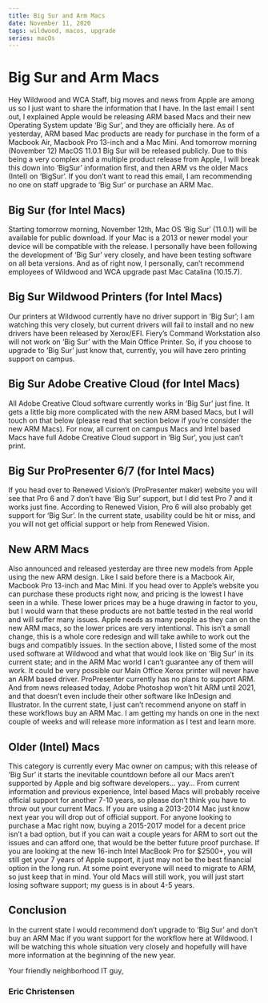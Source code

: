 ```yaml
---
title: Big Sur and Arm Macs
date: November 11, 2020
tags: wildwood, macos, upgrade
series: macOs
---
```


# Big Sur and Arm Macs

Hey Wildwood and WCA Staff, big moves and news from Apple are among us so I just want to share the information that I have. In the last email I sent out, I explained Apple would be releasing ARM based Macs and their new Operating System update ‘Big Sur’, and they are officially here. As of yesterday, ARM based Mac products are ready for purchase in the form of a Macbook Air, Macbook Pro 13-inch and a Mac Mini. And tomorrow morning (November 12) MacOS 11.0.1 Big Sur will be released publicly. Due to this being a very complex and a multiple product release from Apple, I will break this down into ‘BigSur’ information first, and then ARM vs the older Macs (Intel) on ‘BigSur’. If you don’t want to read this email, I am recommending no one on staff upgrade to ‘Big Sur’ or purchase an ARM Mac.

## Big Sur (for Intel Macs)

Starting tomorrow morning, November 12th, Mac OS ‘Big Sur’ (11.0.1) will be available for public download. If your Mac is a 2013 or newer model your device will be compatible with the release. I personally have been following the development of ‘Big Sur’ very closely, and have been testing software on all beta versions. And as of right now, I personally, can’t recommend employees of Wildwood and WCA upgrade past Mac Catalina (10.15.7).

## Big Sur Wildwood Printers (for Intel Macs)

Our printers at Wildwood currently have no driver support in ‘Big Sur’; I am watching this very closely, but current drivers will fail to install and no new drivers have been released by Xerox/EFI. Fiery’s Command Workstation also will not work on ‘Big Sur’ with the Main Office Printer. So, if you choose to upgrade to ‘Big Sur’ just know that, currently, you will have zero printing support on campus.

## Big Sur Adobe Creative Cloud (for Intel Macs)

All Adobe Creative Cloud software currently works in ‘Big Sur’ just fine. It gets a little big more complicated with the new ARM based Macs, but I will touch on that below (please read that section below if you’re consider the new ARM Macs). For now, all current on campus Macs and Intel based Macs have full Adobe Creative Cloud support in ‘Big Sur’, you just can’t print.

## Big Sur ProPresenter 6/7 (for Intel Macs)

If you head over to Renewed Vision’s (ProPresenter maker) website you will see that Pro 6 and 7 don’t have ‘Big Sur’ support, but I did test Pro 7 and it works just fine. According to Renewed Vision, Pro 6 will also probably get support for ‘Big Sur’. In the current state, usability could be hit or miss, and you will not get official support or help from Renewed Vision.

## New ARM Macs

Also announced and released yesterday are three new models from Apple using the new ARM design. Like I said before there is a Macbook Air, Macbook Pro 13-inch and Mac Mini. If you head over to Apple’s website you can purchase these products right now, and pricing is the lowest I have seen in a while. These lower prices may be a huge drawing in factor to you, but I would warn that these products are not battle tested in the real world and will suffer many issues. Apple needs as many people as they can on the new ARM macs, so the lower prices are very intentional. This isn’t a small change, this is a whole core redesign and will take awhile to work out the bugs and compatibly issues. In the section above, I listed some of the most used software at Wildwood and what that would look like on ‘Big Sur’ in its current state; and in the ARM Mac world I can’t guarantee any of them will work. It could be very possible our Main Office Xerox printer will never have an ARM based driver. ProPresenter currently has no plans to support ARM. And from news released today, Adobe Photoshop won’t hit ARM until 2021, and that doesn’t even include their other software like InDesign and Illustrator. In the current state, I just can’t recommend anyone on staff in these workflows buy an ARM Mac. I am getting my hands on one in the next couple of weeks and will release more information as I test and learn more.

## Older (Intel) Macs

This category is currently every Mac owner on campus; with this release of ‘Big Sur’ it starts the inevitable countdown before all our Macs aren’t supported by Apple and big software developers… yay… From current information and previous experience, Intel based Macs will probably receive official support for another 7-10 years, so please don’t think you have to throw out your current Macs. If you are using a 2013-2014 Mac just know next year you will drop out of official support. For anyone looking to purchase a Mac right now, buying a 2015-2017 model for a decent price isn’t a bad option, but if you can wait a couple years for ARM to sort out the issues and can afford one, that would be the better future proof purchase. If you are looking at the new 16-inch Intel MacBook Pro for $2500+, you will still get your 7 years of Apple support, it just may not be the best financial option in the long run. At some point everyone will need to migrate to ARM, so just keep that in mind. Your old Macs will still work, you will just start losing software support; my guess is in about 4-5 years.

## Conclusion

In the current state I would recommend don’t upgrade to ‘Big Sur’ and don’t buy an ARM Mac if you want support for the workflow here at Wildwood. I will be watching this whole situation very closely and hopefully will have more information at the beginning of the new year.

Your friendly neighborhood IT guy,

### Eric Christensen
